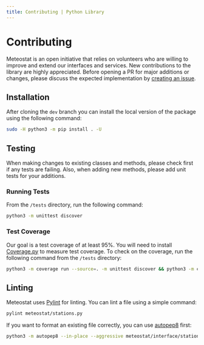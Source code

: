 ```yaml
---
title: Contributing | Python Library
---
```


# Contributing

Meteostat is an open initiative that relies on volunteers who are willing to improve and extend our interfaces and services. New contributions to the library are highly appreciated. Before opening a PR for major additions or changes, please discuss the expected implementation by [creating an issue](https://github.com/meteostat/meteostat-python/issues/new).

## Installation

After cloning the `dev` branch you can install the local version of the package using the following command:

```sh
sudo -H python3 -m pip install . -U
```

## Testing

When making changes to existing classes and methods, please check first if any tests are failing. Also, when adding new methods, please add unit tests for your additions.

### Running Tests

From the `/tests` directory, run the following command:

```sh
python3 -m unittest discover
```

### Test Coverage

Our goal is a test coverage of at least 95%. You will need to install [Coverage.py](https://coverage.readthedocs.io/) to measure test coverage. To check on the coverage, run the following command from the `/tests` directory:

```sh
python3 -m coverage run --source=. -m unittest discover && python3 -m coverage report
```

## Linting

Meteostat uses [Pylint](https://pypi.org/project/pylint/) for linting. You can lint a file using a simple command:

```sh
pylint meteostat/stations.py
```

If you want to format an existing file correctly, you can use [autopep8](https://pypi.org/project/autopep8/) first:

```sh
python3 -m autopep8 --in-place --aggressive meteostat/interface/stations.py
```
